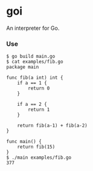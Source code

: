 # goi

An interpreter for Go.

### Use

```
$ go build main.go
$ cat examples/fib.go
package main

func fib(a int) int {
	if a == 1 {
		return 0
	}

	if a == 2 {
		return 1
	}

	return fib(a-1) + fib(a-2)
}

func main() {
	return fib(15)
}
$ ./main examples/fib.go
377
```
